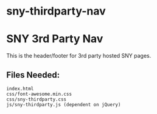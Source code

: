 # sny-thirdparty-nav

SNY 3rd Party Nav
=============================
This is the header/footer for 3rd party hosted SNY pages.

Files Needed:
--------
```
index.html
css/font-awesome.min.css
css/sny-thirdparty.css
js/sny-thirdparty.js (dependent on jQuery)
```
